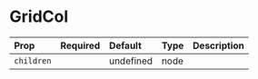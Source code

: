 GridCol
=======




Prop | Required | Default | Type | Description
:--- | :------- | :------ | :--- | :----------
 `children` |  | undefined | node | 


